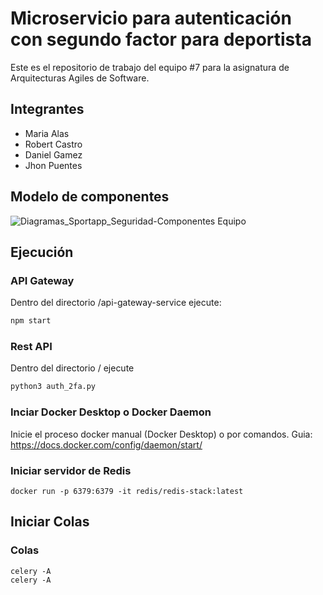 # Microservicio para autenticación con segundo factor para deportista
Este es el repositorio de trabajo del equipo #7 para la asignatura de Arquitecturas Agiles de Software.

## Integrantes
- Maria Alas
- Robert Castro
- Daniel Gamez
- Jhon Puentes

## Modelo de componentes
![Diagramas_Sportapp_Seguridad-Componentes Equipo](https://github.com/mar-alas/CompumundoHipermegared-Equipo7/assets/142275813/7bdf83f3-02cd-4797-a91a-a58af4570679)



## Ejecución

### API Gateway
Dentro del directorio /api-gateway-service ejecute:
```bash
npm start
```

### Rest API
Dentro del directorio / ejecute
```bash
python3 auth_2fa.py 
```

### Inciar Docker Desktop o Docker Daemon
Inicie el proceso docker manual (Docker Desktop) o por comandos.
Guia: https://docs.docker.com/config/daemon/start/

### Iniciar servidor de Redis
```
docker run -p 6379:6379 -it redis/redis-stack:latest
```

## Iniciar Colas

### Colas 

```
celery -A 
celery -A 
```
